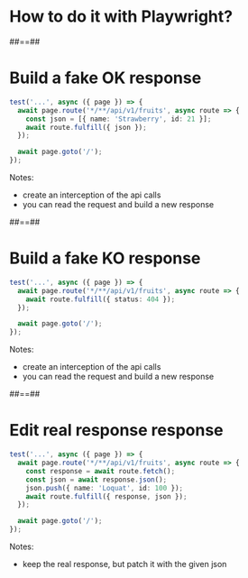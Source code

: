 <!-- .slide: class="transition" -->

# How to do it with Playwright?

##==##

<!-- .slide: class="with-code" -->

# Build a fake OK response

```TypeScript [2-5]
test('...', async ({ page }) => {
  await page.route('*/**/api/v1/fruits', async route => {
    const json = [{ name: 'Strawberry', id: 21 }];
    await route.fulfill({ json });
  });

  await page.goto('/');
});
```
<!-- .element: class="big-code" -->

Notes:
- create an interception of the api calls
- you can read the request and build a new response

##==##

<!-- .slide: class="with-code" -->

# Build a fake KO response

```TypeScript [2-5]
test('...', async ({ page }) => {
  await page.route('*/**/api/v1/fruits', async route => {
    await route.fulfill({ status: 404 });
  });

  await page.goto('/');
});
```
<!-- .element: class="big-code" -->

Notes:
- create an interception of the api calls
- you can read the request and build a new response


##==##

<!-- .slide: class="with-code" -->

# Edit real response response

```TypeScript [2-5]
test('...', async ({ page }) => {
  await page.route('*/**/api/v1/fruits', async route => {
    const response = await route.fetch();
    const json = await response.json();
    json.push({ name: 'Loquat', id: 100 });
    await route.fulfill({ response, json });
  });

  await page.goto('/');
});
```
<!-- .element: class="big-code" -->

Notes:
- keep the real response, but patch it with the given json

